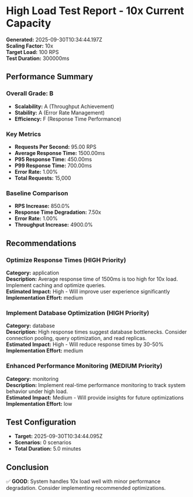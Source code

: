 # High Load Test Report - 10x Current Capacity

**Generated:** 2025-09-30T10:34:44.197Z  
**Scaling Factor:** 10x  
**Target Load:** 100 RPS  
**Test Duration:** 300000ms

## Performance Summary

### Overall Grade: B

- **Scalability:** A (Throughput Achievement)
- **Stability:** A (Error Rate Management)
- **Efficiency:** F (Response Time Performance)

### Key Metrics

- **Requests Per Second:** 95.00 RPS
- **Average Response Time:** 1500.00ms
- **P95 Response Time:** 450.00ms
- **P99 Response Time:** 700.00ms
- **Error Rate:** 1.00%
- **Total Requests:** 15,000

### Baseline Comparison

- **RPS Increase:** 850.0%
- **Response Time Degradation:** 7.50x
- **Error Rate:** 1.00%
- **Throughput Increase:** 4900.0%

## Recommendations


### Optimize Response Times (HIGH Priority)

**Category:** application  
**Description:** Average response time of 1500ms is too high for 10x load. Implement caching and optimize queries.  
**Estimated Impact:** High - Will improve user experience significantly  
**Implementation Effort:** medium


### Implement Database Optimization (HIGH Priority)

**Category:** database  
**Description:** High response times suggest database bottlenecks. Consider connection pooling, query optimization, and read replicas.  
**Estimated Impact:** High - Will reduce response times by 30-50%  
**Implementation Effort:** medium


### Enhanced Performance Monitoring (MEDIUM Priority)

**Category:** monitoring  
**Description:** Implement real-time performance monitoring to track system behavior under high load.  
**Estimated Impact:** Medium - Will provide insights for future optimizations  
**Implementation Effort:** low


## Test Configuration

- **Target:** 2025-09-30T10:34:44.095Z
- **Scenarios:** 0 scenarios
- **Total Duration:** 5.0 minutes

## Conclusion

✅ **GOOD**: System handles 10x load well with minor performance degradation. Consider implementing recommended optimizations.
